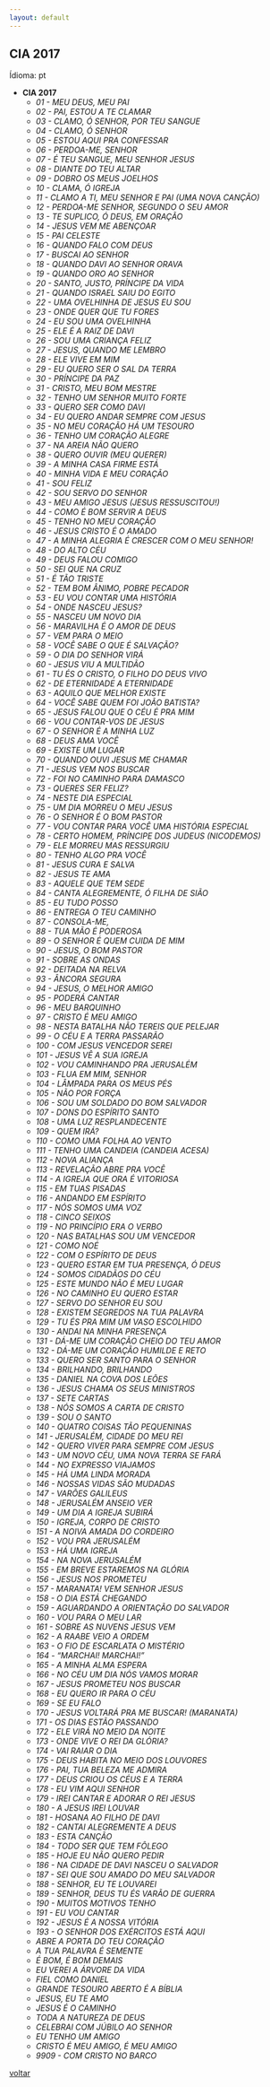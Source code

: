 ```yaml
---
layout: default
---
```


## CIA 2017

Ídioma: pt


- **CIA 2017**
  - _01 - MEU DEUS, MEU PAI_
  - _02 - PAI, ESTOU A TE CLAMAR_
  - _03 - CLAMO, Ó SENHOR, POR TEU SANGUE_
  - _04 - CLAMO, Ó SENHOR_
  - _05 - ESTOU AQUI PRA CONFESSAR_
  - _06 - PERDOA-ME, SENHOR_
  - _07 - É TEU SANGUE, MEU SENHOR JESUS_
  - _08 - DIANTE DO TEU ALTAR_
  - _09 - DOBRO OS MEUS JOELHOS_
  - _10 - CLAMA, Ó IGREJA_
  - _11 - CLAMO A TI, MEU SENHOR E PAI (UMA NOVA CANÇÃO)_
  - _12 - PERDOA-ME SENHOR, SEGUNDO O SEU AMOR_
  - _13 - TE SUPLICO, Ó DEUS, EM ORAÇÃO_
  - _14 - JESUS VEM ME ABENÇOAR_
  - _15 - PAI CELESTE_
  - _16 - QUANDO FALO COM DEUS_
  - _17 - BUSCAI AO SENHOR_
  - _18 - QUANDO DAVI AO SENHOR ORAVA_
  - _19 - QUANDO ORO AO SENHOR_
  - _20 - SANTO, JUSTO, PRÍNCIPE DA VIDA_
  - _21 - QUANDO ISRAEL SAIU DO EGITO_
  - _22 - UMA OVELHINHA DE JESUS EU SOU_
  - _23 - ONDE QUER QUE TU FORES_
  - _24 - EU SOU UMA OVELHINHA_
  - _25 - ELE É A RAIZ DE DAVI_
  - _26 - SOU UMA CRIANÇA FELIZ_
  - _27 - JESUS, QUANDO ME LEMBRO_
  - _28 - ELE VIVE EM MIM_
  - _29 - EU QUERO SER O SAL DA TERRA_
  - _30 - PRÍNCIPE DA PAZ_
  - _31 - CRISTO, MEU BOM MESTRE_
  - _32 - TENHO UM SENHOR MUITO FORTE_
  - _33 - QUERO SER COMO DAVI_
  - _34 - EU QUERO ANDAR SEMPRE COM JESUS_
  - _35 - NO MEU CORAÇÃO HÁ UM TESOURO_
  - _36 - TENHO UM CORAÇÃO ALEGRE_
  - _37 - NA AREIA NÃO QUERO_
  - _38 - QUERO OUVIR (MEU QUERER)_
  - _39 - A MINHA CASA FIRME ESTÁ_
  - _40 - MINHA VIDA E MEU CORAÇÃO_
  - _41 - SOU FELIZ_
  - _42 - SOU SERVO DO SENHOR_
  - _43 - MEU AMIGO JESUS (JESUS RESSUSCITOU!)_
  - _44 - COMO É BOM SERVIR A DEUS_
  - _45 - TENHO NO MEU CORAÇÃO_
  - _46 - JESUS CRISTO É O AMADO_
  - _47 - A MINHA ALEGRIA É CRESCER COM O MEU SENHOR!_
  - _48 - DO ALTO CÉU_
  - _49 - DEUS FALOU COMIGO_
  - _50 - SEI QUE NA CRUZ_
  - _51 - É TÃO TRISTE_
  - _52 - TEM BOM ÂNIMO, POBRE PECADOR_
  - _53 - EU VOU CONTAR UMA HISTÓRIA_
  - _54 - ONDE NASCEU JESUS?_
  - _55 - NASCEU UM NOVO DIA_
  - _56 - MARAVILHA É O AMOR DE DEUS_
  - _57 - VEM PARA O MEIO_
  - _58 - VOCÊ SABE O QUE É SALVAÇÃO?_
  - _59 - O DIA DO SENHOR VIRÁ_
  - _60 - JESUS VIU A MULTIDÃO_
  - _61 - TU ÉS O CRISTO, O FILHO DO DEUS VIVO_
  - _62 - DE ETERNIDADE A ETERNIDADE_
  - _63 - AQUILO QUE MELHOR EXISTE_
  - _64 - VOCÊ SABE QUEM FOI JOÃO  BATISTA?_
  - _65 - JESUS FALOU QUE O CÉU É PRA MIM_
  - _66 - VOU CONTAR-VOS DE JESUS_
  - _67 - O SENHOR É A MINHA LUZ_
  - _68  - DEUS AMA VOCÊ_
  - _69 - EXISTE UM LUGAR_
  - _70 - QUANDO OUVI JESUS ME CHAMAR_
  - _71  - JESUS VEM NOS BUSCAR_
  - _72  - FOI NO CAMINHO PARA DAMASCO_
  - _73 - QUERES SER FELIZ?_
  - _74  - NESTE DIA ESPECIAL_
  - _75  - UM DIA MORREU O MEU JESUS_
  - _76 - O SENHOR É O BOM PASTOR_
  - _77 - VOU CONTAR PARA VOCÊ UMA HISTÓRIA ESPECIAL_
  - _78 - CERTO HOMEM, PRÍNCIPE DOS JUDEUS (NICODEMOS)_
  - _79 - ELE MORREU MAS RESSURGIU_
  - _80 - TENHO ALGO PRA VOCÊ_
  - _81 - JESUS CURA E SALVA_
  - _82 - JESUS TE AMA_
  - _83 - AQUELE QUE TEM SEDE_
  - _84 - CANTA ALEGREMENTE, Ó FILHA DE SIÃO_
  - _85 - EU TUDO POSSO_
  - _86 - ENTREGA O TEU CAMINHO_
  - _87 - CONSOLA-ME,_
  - _88 - TUA MÃO É PODEROSA_
  - _89 - O SENHOR É QUEM CUIDA DE MIM_
  - _90 - JESUS, O BOM PASTOR_
  - _91 - SOBRE AS ONDAS_
  - _92 - DEITADA NA RELVA_
  - _93 - ÂNCORA SEGURA_
  - _94 - JESUS, O MELHOR AMIGO_
  - _95 - PODERÁ CANTAR_
  - _96 - MEU BARQUINHO_
  - _97 - CRISTO É MEU AMIGO_
  - _98 - NESTA BATALHA NÃO TEREIS QUE PELEJAR_
  - _99 - O CÉU E A TERRA PASSARÃO_
  - _100 - COM JESUS VENCEDOR SEREI_
  - _101 - JESUS VÊ A SUA IGREJA_
  - _102 - VOU CAMINHANDO PRA JERUSALÉM_
  - _103 - FLUA EM MIM, SENHOR_
  - _104 - LÂMPADA PARA OS MEUS PÉS_
  - _105 - NÃO POR FORÇA_
  - _106 - SOU UM SOLDADO DO BOM SALVADOR_
  - _107 - DONS DO ESPÍRITO SANTO_
  - _108 - UMA LUZ RESPLANDECENTE_
  - _109 - QUEM IRÁ?_
  - _110 - COMO UMA FOLHA AO VENTO_
  - _111 - TENHO UMA CANDEIA (CANDEIA  ACESA)_
  - _112 - NOVA ALIANÇA_
  - _113 - REVELAÇÃO ABRE PRA VOCÊ_
  - _114 - A IGREJA QUE ORA É VITORIOSA_
  - _115 - EM TUAS PISADAS_
  - _116 - ANDANDO EM ESPÍRITO_
  - _117 - NÓS SOMOS UMA VOZ_
  - _118 - CINCO SEIXOS_
  - _119 - NO PRINCÍPIO ERA O VERBO_
  - _120 - NAS BATALHAS SOU UM VENCEDOR_
  - _121 - COMO NOÉ_
  - _122 - COM O ESPÍRITO DE DEUS_
  - _123 - QUERO ESTAR EM TUA PRESENÇA, Ó DEUS_
  - _124 - SOMOS CIDADÃOS DO CÉU_
  - _125 - ESTE MUNDO NÃO É MEU LUGAR_
  - _126 - NO CAMINHO EU QUERO ESTAR_
  - _127 - SERVO DO SENHOR EU SOU_
  - _128 - EXISTEM SEGREDOS NA TUA PALAVRA_
  - _129 - TU ÉS PRA MIM UM VASO ESCOLHIDO_
  - _130 - ANDAI NA MINHA PRESENÇA_
  - _131 - DÁ-ME UM CORAÇÃO CHEIO DO TEU AMOR_
  - _132 - DÁ-ME UM CORAÇÃO HUMILDE E RETO_
  - _133 - QUERO SER SANTO PARA O SENHOR_
  - _134 - BRILHANDO, BRILHANDO_
  - _135 - DANIEL NA COVA DOS LEÕES_
  - _136 - JESUS CHAMA OS SEUS MINISTROS_
  - _137 - SETE CARTAS_
  - _138 - NÓS SOMOS A CARTA DE CRISTO_
  - _139 - SOU O SANTO_
  - _140 - QUATRO COISAS TÃO PEQUENINAS_
  - _141 - JERUSALÉM, CIDADE DO MEU REI_
  - _142 - QUERO VIVER PARA SEMPRE COM JESUS_
  - _143 - UM NOVO CÉU, UMA NOVA TERRA SE FARÁ_
  - _144 - NO EXPRESSO VIAJAMOS_
  - _145 - HÁ UMA LINDA MORADA_
  - _146 - NOSSAS VIDAS SÃO MUDADAS_
  - _147 - VARÕES GALILEUS_
  - _148 - JERUSALÉM ANSEIO VER_
  - _149 - UM DIA A IGREJA SUBIRÁ_
  - _150 - IGREJA, CORPO DE CRISTO_
  - _151 - A NOIVA AMADA DO CORDEIRO_
  - _152 - VOU PRA JERUSALÉM_
  - _153 - HÁ UMA IGREJA_
  - _154 - NA NOVA JERUSALÉM_
  - _155 - EM BREVE ESTAREMOS NA GLÓRIA_
  - _156 - JESUS NOS PROMETEU_
  - _157 - MARANATA! VEM SENHOR JESUS_
  - _158 - O DIA ESTÁ CHEGANDO_
  - _159 - AGUARDANDO A ORIENTAÇÃO DO SALVADOR_
  - _160 - VOU PARA O MEU LAR_
  - _161 - SOBRE AS NUVENS JESUS VEM_
  - _162 - A RAABE VEIO A ORDEM_
  - _163 - O FIO DE ESCARLATA O MISTÉRIO_
  - _164 - “MARCHAI! MARCHAI!”_
  - _165 - A MINHA ALMA ESPERA_
  - _166 - NO CÉU UM DIA NÓS VAMOS MORAR_
  - _167 - JESUS PROMETEU NOS BUSCAR_
  - _168 - EU QUERO IR PARA O CÉU_
  - _169 - SE EU FALO_
  - _170 - JESUS VOLTARÁ PRA ME BUSCAR! (MARANATA)_
  - _171 - OS DIAS ESTÃO PASSANDO_
  - _172 - ELE VIRÁ NO MEIO DA NOITE_
  - _173 - ONDE VIVE O REI DA GLÓRIA?_
  - _174 - VAI RAIAR O DIA_
  - _175 - DEUS HABITA NO MEIO DOS LOUVORES_
  - _176 - PAI, TUA BELEZA ME ADMIRA_
  - _177 - DEUS CRIOU OS CÉUS E A TERRA_
  - _178 - EU VIM AQUI SENHOR_
  - _179 - IREI CANTAR E ADORAR O REI JESUS_
  - _180 - A JESUS IREI LOUVAR_
  - _181 - HOSANA AO FILHO DE DAVI_
  - _182 - CANTAI ALEGREMENTE A DEUS_
  - _183 - ESTA CANÇÃO_
  - _184 - TODO SER QUE TEM FÔLEGO_
  - _185 - HOJE EU NÃO QUERO PEDIR_
  - _186 - NA CIDADE DE DAVI NASCEU O SALVADOR_
  - _187 - SEI QUE SOU AMADO DO MEU SALVADOR_
  - _188 - SENHOR, EU TE LOUVAREI_
  - _189 - SENHOR, DEUS TU ÉS VARÃO DE GUERRA_
  - _190 - MUITOS MOTIVOS TENHO_
  - _191 - EU VOU CANTAR_
  - _192 - JESUS É A NOSSA VITÓRIA_
  - _193 - O SENHOR DOS EXÉRCITOS ESTÁ AQUI_
  - _ABRE A PORTA DO TEU CORAÇÃO_
  - _A TUA PALAVRA É SEMENTE_
  - _É BOM, É BOM DEMAIS_
  - _EU VEREI A ÁRVORE DA VIDA_
  - _FIEL COMO DANIEL_
  - _GRANDE TESOURO ABERTO É A BÍBLIA_
  - _JESUS, EU TE AMO_
  - _JESUS É O CAMINHO_
  - _TODA A NATUREZA DE DEUS_
  - _CELEBRAI COM JÚBILO AO SENHOR_
  - _EU TENHO UM AMIGO_
  - _CRISTO É MEU AMIGO, É MEU AMIGO_
  - _9909 - COM CRISTO NO BARCO_

[voltar](./)